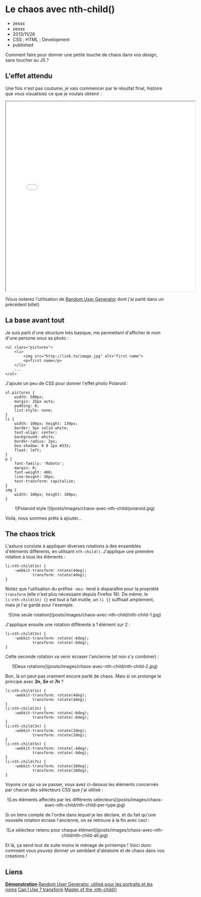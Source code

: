 # Le chaos avec nth-child()
- zessx
- zessx
- 2013/11/26
- CSS ; HTML ; Development
- published

Comment faire pour donner une petite touche de chaos dans vos design, sans toucher au JS ?

## L'effet attendu

Une fois n'est pas coutume, je vais commencer par le résultat final, histoire que vous visualisiez ce que je voulais obtenir :

<center><iframe src="demos/chaos-avec-nth-child/index.html" width="600" height="600"></iframe></center>

(Vous noterez l'utilisation de [Random User Generator](http://blog.smarchal.com/random-user-generator) dont j'ai parlé dans un précédent billet)

## La base avant tout

Je suis parti d'une structure très basique, me permettant d'afficher le nom d'une persone sous sa photo :

	<ul class="pictures">
		<li>
			<img src="http://link.to/image.jpg" alt="first name">
			<p>first name</p>
		</li>
		...
	</ul>

J'ajoute un peu de CSS pour donner l'effet photo Polaroid :

	ul.pictures {
		width: 500px;
		margin: 25px auto;
		padding: 0;
		list-style: none;
	}
	li {
		width: 100px; height: 130px;
		border: 5px solid white;
		text-align: center;
		background: white;
		border-radius: 2px;
		box-shadow: 0 0 1px #333;
		float: left;
	}
	p {
		font-family: 'Roboto';
		margin: 0;
		font-weight: 400;
		line-height: 30px;
		text-transform: capitalize;
	}
	img {
		width: 100px; height: 100px;
	}

<center>![Polaroid style !](posts/images/chaos-avec-nth-child/polaroid.jpg)</center>

Voilà, nous sommes prêts à ajouter...

## The chaos trick

L'astuce consiste à appliquer diverses rotations à des ensembles d'éléments différents, en utilisant `nth-child()`. J'applique une première rotation à tous les éléments :

	li:nth-child(1n) {
		-webkit-transform: rotate(4deg);
			    transform: rotate(4deg);
	}

Notez que l'utilisation du préfixe `-moz-` tend à disparaître pour la propriété `transform` (elle n'est plus nécessaire depuis Firefox 16). De même, le `li:nth-child(1n) {}` est tout à fait inutile, un `li {}` suffisait amplement, mais je l'ai gardé pour l'exemple.

<center>![Une seule rotation](posts/images/chaos-avec-nth-child/nth-child-1.jpg)</center>

J'applique ensuite une rotation différente à 1 élément sur 2 :

	li:nth-child(2n) {
		-webkit-transform: rotate(-6deg);
			    transform: rotate(-6deg);
	}

Cette seconde rotation va venir écraser l'ancienne (et non s'y combiner) :

<center>![Deux rotations](posts/images/chaos-avec-nth-child/nth-child-2.jpg)</center>

Bon, là on peut pas vraiment encore parlé de chaos. Mais si on prolonge le principe avec ***3n***, ***5n*** et ***7n*** ?

	li:nth-child(1n) {
		-webkit-transform: rotate(4deg);
			    transform: rotate(4deg);
	}
	li:nth-child(2n) {
		-webkit-transform: rotate(-6deg);
			    transform: rotate(-6deg);
	}
	li:nth-child(3n) {
		-webkit-transform: rotate(2deg);
			    transform: rotate(2deg);
	}
	li:nth-child(5n) {
		-webkit-transform: rotate(-4deg);
			    transform: rotate(-4deg);
	}
	li:nth-child(7n) {
		-webkit-transform: rotate(10deg);
			    transform: rotate(10deg);
	}

Voyons ce qui va se passer, vous avez ci-dessus les éléments concernés par chacun des sélecteurs CSS que j'ai utilisé :

<center>![Les éléments affectés par les différents sélecteurs](posts/images/chaos-avec-nth-child/nth-child-per-type.jpg)</center>

Si on tiens compte de l'ordre dans lequel je les déclare, et du fait qu'une nouvelle rotation écrase l'ancienne, on se retrouve à la fin avec ceci :

<center>![Le sélecteur retenu pour chaque élément](posts/images/chaos-avec-nth-child/nth-child-all.jpg)</center>

Et là, ça send tout de suite moins le ménage de printemps ! Voici donc comment vous pouvez donner un semblant d'aléatoire et de chaos dans vos créations !


## Liens
[**Démonstration**](http://blog.smarchal.com/demos/chaos-avec-nth-child/index.html)
[Random User Generator, utilisé pour les portraits et les noms](http://blog.smarchal.com/random-user-generator)
[Can I Use ? transform](http://caniuse.com/#feat=transforms2d)
[Master of the :nth-child()](http://nthmaster.com/)